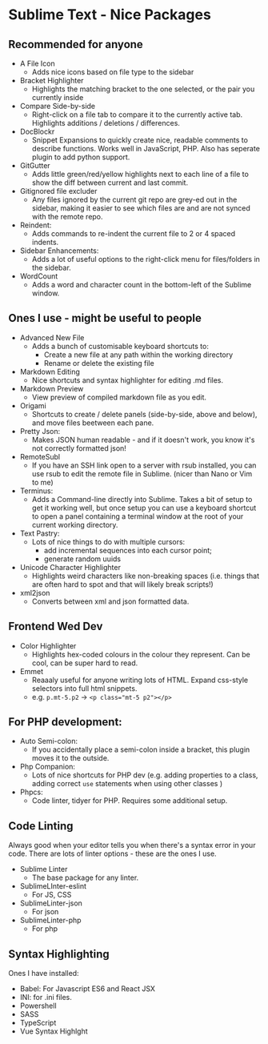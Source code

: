 # Sublime Text - Nice Packages

## Recommended for anyone

- A File Icon
    + Adds nice icons based on file type to the sidebar
- Bracket Highlighter
    + Highlights the matching bracket to the one selected, or the pair you currently inside
- Compare Side-by-side
    + Right-click on a file tab to compare it to the currently active tab. Highlights additions / deletions / differences.
- DocBlockr
    + Snippet Expansions to quickly create nice, readable comments to describe functions. Works well in JavaScript, PHP. Also has seperate plugin to add python support.
- GitGutter
    + Adds little green/red/yellow highlights next to each line of a file to show the diff between current and last commit.
- Gitignored file excluder
    + Any files ignored by the current git repo are grey-ed out in the sidebar, making it easier to see which files are and are not synced with the remote repo.
- Reindent:
    + Adds commands to re-indent the current file to 2 or 4 spaced indents.
- Sidebar Enhancements:
    + Adds a lot of useful options to the right-click menu for files/folders in the sidebar.
- WordCount
    + Adds a word and character count in the bottom-left of the Sublime window.


## Ones I use - might be useful to people 
- Advanced New File
    + Adds a bunch of customisable keyboard shortcuts to:
        * Create a new file at any path within the working directory
        * Rename or delete the existing file
- Markdown Editing
    + Nice shortcuts and syntax highlighter for editing .md files.
- Markdown Preview
    + View preview of compiled markdown file as you edit.
- Origami
    + Shortcuts to create / delete panels (side-by-side, above and below), and move files beetween each pane.
- Pretty Json:
    + Makes JSON human readable - and if it doesn't work, you know it's not correctly formatted json!
- RemoteSubl
    + If you have an SSH link open to a server with rsub installed, you can use rsub to edit the remote file in Sublime. (nicer than Nano or Vim to me)
- Terminus:
    + Adds a Command-line directly into Sublime. Takes a bit of setup to get it working well, but once setup you can use a keyboard shortcut to open a panel containing a terminal window at the root of your current working directory. 
- Text Pastry:
    + Lots of nice things to do with multiple cursors:
        * add incremental sequences into each cursor point;
        * generate random uuids
- Unicode Character Highlighter
    + Highlights weird characters like non-breaking spaces (i.e. things that are often hard to spot and that will likely break scripts!)
- xml2json
    + Converts between xml and json formatted data.


## Frontend Wed Dev
- Color Highlighter
    + Highlights hex-coded colours in the colour they represent. Can be cool, can be super hard to read.
- Emmet
    + Reaaaly useful for anyone writing lots of HTML. Expand css-style selectors into full html snippets.
    + e.g. `p.mt-5.p2` -> `<p class="mt-5 p2"></p>`


## For PHP development:
- Auto Semi-colon:
    + If you accidentally place a semi-colon inside a bracket, this plugin moves it to the outside.
- Php Companion:
    + Lots of nice shortcuts for PHP dev (e.g. adding properties to a class, adding correct `use` statements when using other classes  )
- Phpcs:
    + Code linter, tidyer for PHP. Requires some additional setup.

## Code Linting
Always good when your editor tells you when there's a syntax error in your code. There are lots of linter options - these are the ones I use.

- Sublime Linter
    + The base package for any linter.
- SublimeLInter-eslint
    + For JS, CSS
- SublimeLinter-json
    + For json
- SublimeLinter-php
    + For php

## Syntax Highlighting
Ones I have installed:

- Babel: For Javascript ES6 and React JSX
- INI: for .ini files.
- Powershell
- SASS
- TypeScript
- Vue Syntax Highlght